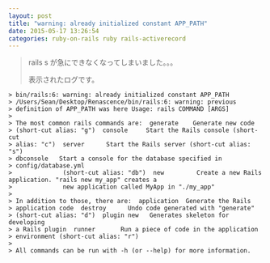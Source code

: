 ```yaml
---
layout: post
title: "warning: already initialized constant APP_PATH"
date: 2015-05-17 13:26:54
categories: ruby-on-rails ruby rails-activerecord
---
```

<blockquote>
  <p>rails s が急にできなくなってしまいました。。。</p>
  
  <p>表示されたログです。</p>
</blockquote>

<pre><code>&gt; bin/rails:6: warning: already initialized constant APP_PATH
&gt; /Users/Sean/Desktop/Renascence/bin/rails:6: warning: previous
&gt; definition of APP_PATH was here Usage: rails COMMAND [ARGS]
&gt; 
&gt; The most common rails commands are:  generate    Generate new code
&gt; (short-cut alias: "g")  console     Start the Rails console (short-cut
&gt; alias: "c")  server      Start the Rails server (short-cut alias: "s")
&gt; dbconsole   Start a console for the database specified in
&gt; config/database.yml
&gt;              (short-cut alias: "db")  new         Create a new Rails application. "rails new my_app" creates a
&gt;              new application called MyApp in "./my_app"
&gt; 
&gt; In addition to those, there are:  application  Generate the Rails
&gt; application code  destroy      Undo code generated with "generate"
&gt; (short-cut alias: "d")  plugin new   Generates skeleton for developing
&gt; a Rails plugin  runner       Run a piece of code in the application
&gt; environment (short-cut alias: "r")
&gt; 
&gt; All commands can be run with -h (or --help) for more information.
</code></pre>
